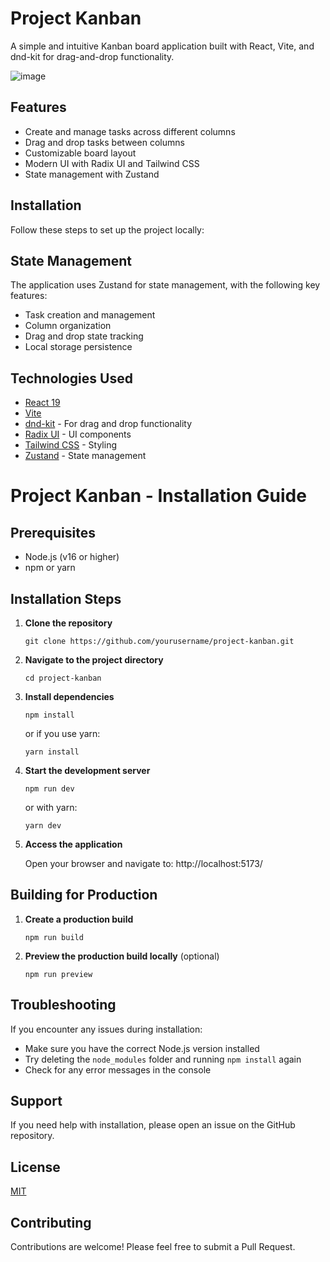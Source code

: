 # Project Kanban

A simple and intuitive Kanban board application built with React, Vite, and dnd-kit for drag-and-drop functionality.

![image](https://github.com/user-attachments/assets/ce2444fa-ec51-4c51-809c-65e06db4446c)

## Features

- Create and manage tasks across different columns
- Drag and drop tasks between columns
- Customizable board layout
- Modern UI with Radix UI and Tailwind CSS
- State management with Zustand

## Installation

Follow these steps to set up the project locally:

## State Management

The application uses Zustand for state management, with the following key features:
- Task creation and management
- Column organization
- Drag and drop state tracking
- Local storage persistence

## Technologies Used

- [React 19](https://react.dev/)
- [Vite](https://vitejs.dev/)
- [dnd-kit](https://dndkit.com/) - For drag and drop functionality
- [Radix UI](https://www.radix-ui.com/) - UI components
- [Tailwind CSS](https://tailwindcss.com/) - Styling
- [Zustand](https://zustand-demo.pmnd.rs/) - State management

# Project Kanban - Installation Guide

## Prerequisites

- Node.js (v16 or higher)
- npm or yarn

## Installation Steps

1. **Clone the repository**
   ```
   git clone https://github.com/yourusername/project-kanban.git
   ```

2. **Navigate to the project directory**
   ```
   cd project-kanban
   ```

3. **Install dependencies**
   ```
   npm install
   ```
   or if you use yarn:
   ```
   yarn install
   ```

4. **Start the development server**
   ```
   npm run dev
   ```
   or with yarn:
   ```
   yarn dev
   ```

5. **Access the application**
   
   Open your browser and navigate to: http://localhost:5173/

## Building for Production

1. **Create a production build**
   ```
   npm run build
   ```

2. **Preview the production build locally** (optional)
   ```
   npm run preview
   ```

## Troubleshooting

If you encounter any issues during installation:

- Make sure you have the correct Node.js version installed
- Try deleting the `node_modules` folder and running `npm install` again
- Check for any error messages in the console

## Support

If you need help with installation, please open an issue on the GitHub repository.

## License

[MIT](LICENSE)

## Contributing

Contributions are welcome! Please feel free to submit a Pull Request.

